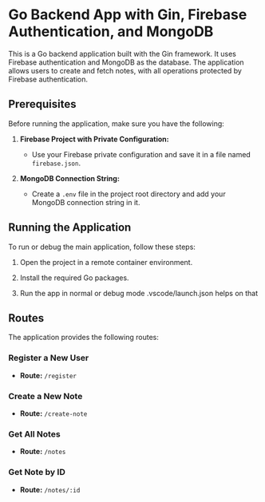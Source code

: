 # Go Backend App with Gin, Firebase Authentication, and MongoDB

This is a Go backend application built with the Gin framework. It uses Firebase authentication and MongoDB as the database. The application allows users to create and fetch notes, with all operations protected by Firebase authentication.

## Prerequisites

Before running the application, make sure you have the following:

1. **Firebase Project with Private Configuration:**
   - Use your Firebase private configuration and save it in a file named `firebase.json`.

2. **MongoDB Connection String:**
   - Create a `.env` file in the project root directory and add your MongoDB connection string in it.

## Running the Application

To run or debug the main application, follow these steps:

1. Open the project in a remote container environment.

2. Install the required Go packages.

3. Run the app in normal or debug mode .vscode/launch.json helps on that
## Routes

The application provides the following routes:

### Register a New User

- **Route:** `/register`

### Create a New Note

- **Route:** `/create-note`

### Get All Notes

- **Route:** `/notes`


### Get Note by ID

- **Route:** `/notes/:id`


